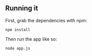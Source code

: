 
## Running it

First, grab the dependencies with npm:

    npm install

Then run the app like so:

    node app.js
